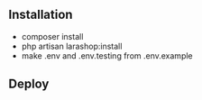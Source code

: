 ## Installation

- composer install
- php artisan larashop:install
- make .env and .env.testing from .env.example

## Deploy

